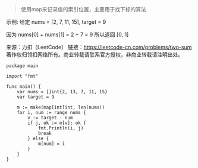 > 使用map来记录值的索引位置，主要用于找下标的算法

示例:
给定 nums = [2, 7, 11, 15], target = 9

因为 nums[0] + nums[1] = 2 + 7 = 9
所以返回 [0, 1]

来源：力扣（LeetCode）
链接：https://leetcode-cn.com/problems/two-sum
著作权归领扣网络所有。商业转载请联系官方授权，非商业转载请注明出处。

```golang
package main

import "fmt"

func main() {
	var nums = []int{2, 13, 7, 11, 15}
	var target = 9

	m := make(map[int]int, len(nums))
	for i, num := range nums {
		v := target - num
		if j, ok := m[v]; ok {
			fmt.Println(i, j)
			break
		} else {
			m[num] = i
		}
	}
}
```